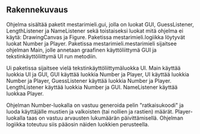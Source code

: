 ## Rakennekuvaus

Ohjelma sisältää paketit mestarimieli.gui, jolla on luokat GUI, GuessListener, LengthListener ja NameListener sekä toistaiseksi luokat mitä ohjelma ei käytä: DrawingCanvas ja Figure. Paketissa mestarimieli.logiikka löytyvät luokat Number ja Player. Paketissa mestarimieli.mestarimieli sijaitsee ohjelman Main, jolle annetaan graafinen käyttöliittymä GUI ja tekstinkäyttöliittymä UI run metodiin. 

Ui paketissa sijaitsee vielä tekstinkäyttöliittymäluokka UI. Main käyttää luokkia UI ja GUI, GUI käyttää luokkia Number ja Player, UI käyttää luokkia Number ja Player, GuessListener käyttää luokkia Number ja Player. LengthListener käyttää luokkia Number ja GUI. NameListener käyttää luokkaa Player.

Ohjelman Number-luokalla on vastuu generoida pelin "ratkaisukoodi" ja luoda käyttäjälle mustien ja valkoisten (tai nollien ja rastien) määrät. Player-luokalla taas on vastuu arvausten lukumäärän päivittämisellä. Ohjelman logiikka toteutuu siis pääosin näiden luokkien perusteella. 
